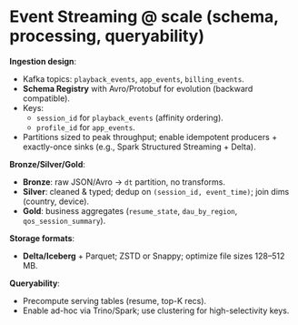 # Event Streaming @ scale (schema, processing, queryability)

**Ingestion design**:

* Kafka topics: `playback_events`, `app_events`, `billing_events`.
* **Schema Registry** with Avro/Protobuf for evolution (backward compatible).
* Keys:
  * `session_id` for `playback_events` (affinity ordering).
  * `profile_id` for `app_events`.
* Partitions sized to peak throughput; enable idempotent producers + exactly-once sinks (e.g., Spark Structured Streaming + Delta).

**Bronze/Silver/Gold**:

* **Bronze**: raw JSON/Avro → `dt` partition, no transforms.
* **Silver**: cleaned & typed; dedup on `(session_id, event_time)`; join dims (country, device).
* **Gold**: business aggregates (`resume_state`, `dau_by_region`, `qos_session_summary`).

**Storage formats**:

* **Delta/Iceberg** + Parquet; ZSTD or Snappy; optimize file sizes 128–512 MB.

**Queryability**:

* Precompute serving tables (resume, top-K recs).
* Enable ad-hoc via Trino/Spark; use clustering for high-selectivity keys.
